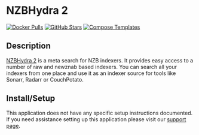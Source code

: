 # NZBHydra 2

[![Docker Pulls](https://img.shields.io/docker/pulls/linuxserver/nzbhydra2?style=flat-square&color=607D8B&label=docker%20pulls&logo=docker)](https://hub.docker.com/r/linuxserver/nzbhydra2)
[![GitHub Stars](https://img.shields.io/github/stars/linuxserver/docker-nzbhydra2?style=flat-square&color=607D8B&label=github%20stars&logo=github)](https://github.com/linuxserver/docker-nzbhydra2)
[![Compose Templates](https://img.shields.io/static/v1?style=flat-square&color=607D8B&label=compose&message=templates)](https://github.com/GhostWriters/DockSTARTer/tree/main/compose/.apps/nzbhydra2)

## Description

[NZBHydra 2](https://github.com/theotherp/nzbhydra2) is a meta search for NZB
indexers. It provides easy access to a number of raw and newznab based indexers.
You can search all your indexers from one place and use it as an indexer source
for tools like Sonarr, Radarr or CouchPotato.

## Install/Setup

This application does not have any specific setup instructions documented. If
you need assistance setting up this application please visit our
[support page](https://dockstarter.com/basics/support/).
